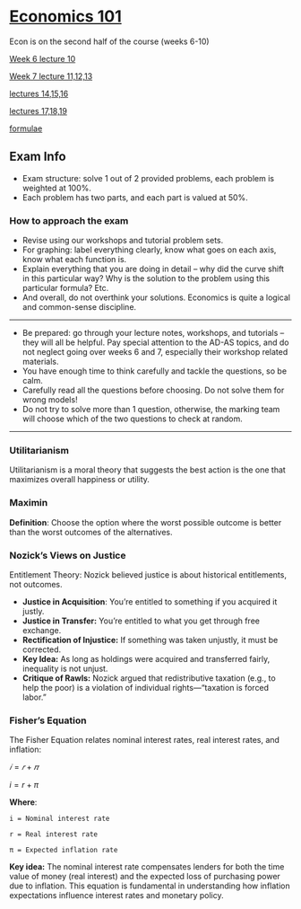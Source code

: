 # [Economics 101](https://github.com/Khair9/Year-2-CompSci-Notes/blob/main/README.md)

Econ is on the second half of the course (weeks 6-10)

[Week 6 lecture 10](https://github.com/Khair9/Year-2-CompSci-Notes/blob/main/Econ/lecture%2010.md)

[Week 7 lecture 11,12,13](https://github.com/Khair9/Year-2-CompSci-Notes/blob/main/Econ/lecture%2011.md)

[lectures 14,15,16](https://github.com/Hanif-K-Musaheb/Year-2-CompSci-Notes/blob/main/Econ/Econ%20lecture%2014-16.md)

[lectures 17,18,19](https://github.com/Hanif-K-Musaheb/Year-2-CompSci-Notes/blob/main/Econ/econ_last_lectures.md)

[formulae](https://github.com/Hanif-K-Musaheb/Year-2-CompSci-Notes/blob/main/Econ/formulae.md)

## Exam Info
 - Exam structure: solve 1 out of 2 provided problems, each problem is weighted at 100%.
 - Each problem has two parts, and each part is valued at 50%.
### How to approach the exam
 - Revise using our workshops and tutorial problem sets.
 - For graphing: label everything clearly, know what goes on each axis, know what each function is.
 - Explain everything that you are doing in detail – why did the curve shift in this particular way? Why is the solution to the problem using this particular formula? Etc. 
 - And overall, do not overthink your solutions. Economics is quite a logical and common-sense discipline.
------------------
 - Be prepared: go through your lecture notes, workshops, and tutorials – they will all be helpful. Pay special attention to the AD-AS topics, and do not neglect going over weeks 6 and 7, especially their workshop related materials.
- You have enough time to think carefully and tackle the questions, so be calm.
-  Carefully read all the questions before choosing. Do not
solve them for wrong models!
- Do not try to solve more than 1 question, otherwise, the marking team will choose which of the two questions to check at random.

------------------------
### Utilitarianism
Utilitarianism is a moral theory that suggests the best action is the one that maximizes overall happiness or utility. 

### Maximin
**Definition**: Choose the option where the worst possible outcome is better than the worst outcomes of the alternatives.

### Nozick’s Views on Justice
Entitlement Theory: Nozick believed justice is about historical entitlements, not outcomes.
- **Justice in Acquisition**: You’re entitled to something if you acquired it justly.
- **Justice in Transfer:** You’re entitled to what you get through free exchange.
- **Rectification of Injustice:** If something was taken unjustly, it must be corrected.
- **Key Idea:** As long as holdings were acquired and transferred fairly, inequality is not unjust.
- **Critique of Rawls:** Nozick argued that redistributive taxation (e.g., to help the poor) is a violation of individual rights—“taxation is forced labor.”

### Fisher’s Equation 
The Fisher Equation relates nominal interest rates, real interest rates, and inflation:

$𝑖=𝑟+𝜋$

$i=r+π$

**Where**:

```i = Nominal interest rate```

```r = Real interest rate```

```π = Expected inflation rate```

**Key idea:** The nominal interest rate compensates lenders for both the time value of money (real interest) and the expected loss of purchasing power due to inflation.
This equation is fundamental in understanding how inflation expectations influence interest rates and monetary policy.
